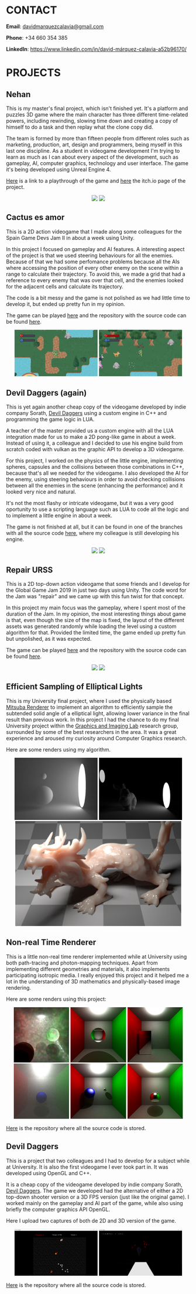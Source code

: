 # **CONTACT**

**Email**: davidmarquezcalavia@gmail.com

**Phone**: +34 660 354 385

**LinkedIn**: https://www.linkedin.com/in/david-márquez-calavia-a52b96170/


# **PROJECTS**

## Nehan

This is my master's final project, which isn't finished yet. It's a platform and puzzles 3D game where the main character has three different time-related powers, including rewinding, slowing time down and creating a copy of himself to do a task and then replay what the clone copy did. 

The team is formed by more than fifteen people from different roles such as marketing, production, art, design and programmers, being myself in this last one discipline. As a student in videogame development I'm trying to learn as much as I can about every aspect of the development, such as gameplay, AI, computer graphics, technology and user interface. The game it's being developed using Unreal Engine 4.

[Here](https://www.youtube.com/watch?v=fJkE6MbPJK8) is a link to a playthrough of the game and [here](https://nehangame.itch.io/nehan) the itch.io page of the project.  

<div align="center">
  <img src="https://davymarquez.github.io/images/roboto.png" width="45%"/>
  <img src="https://davymarquez.github.io/images/jumper.png" width="45%"/>
</div>

## Cactus es amor

This is a 2D action videogame that I made along some colleagues for the Spain Game Devs Jam II in about a week using Unity.

In this project I focused on gameplay and AI features. A interesting aspect of the project is that we used steering behaviours for all the enemies. Because of that we had some perfomance problems because all the AIs where accessing the position of every other enemy on the scene within a range to calculate their trajectory. To avoid this, we made a grid that had a reference to every enemy that was over that cell, and the enemies looked for the adjacent cells and calculate its trajectory. 

The code is a bit messy and the game is not polished as we had little time to develop it, but ended up pretty fun in my opinion.

The game can be played [here](https://pitticli.itch.io/cactus-es-amor) and the repository with the source code can be found [here](https://github.com/DavyMarquez/CactusDoloroson).

<div align="center">
  <img src="/images/cactus1.png" width="45%"/>
  <img src="/images/cactus2.png" width="45%">
</div>

## Devil Daggers (again)

This is yet again another cheap copy of the videogame developed by indie company Sorath, [Devil Daggers](https://devildaggers.com/) using a custom engine in C++ and programming the game logic in LUA. 

A teacher of the master provided us a custom engine with all the LUA integration made for us to make a 2D pong-like game in about a week. Instead of using it, a colleague and I decided to use his engine build from scratch coded with vulkan as the graphic API to develop a 3D videogame. 

For this project, I worked on the physics of the little engine, implementing spheres, capsules and the collisions between those combinations in C++, because that's all we needed for the videogame.  I also developed the AI for the enemy, using steering behaviours in order to avoid checking collisions between all the enemies in the scene (enhancing the performance) and it looked very nice and natural. 

It's not the most flashy or intricate videogame, but it was a very good oportunity to use a scripting language such as LUA to code all the logic and to implement a little engine in about a week.

The game is not finished at all, but it can be found in one of the branches with all the source code [here](https://github.com/ferdelmo/WindmillEngine), where my colleague is still developing his engine.

<div align="center">
  <img src="https://davymarquez.github.io/images/LUA1.png" width="45%"/>
  <img src="https://davymarquez.github.io/images/LUA2.png" width="45%"/>
</div>

## Repair URSS

This is a 2D top-down action videogame that some friends and I develop for the Global Game Jam 2019 in just two days using Unity. The code word for the Jam was "repair" and we came up with this fun twist for that concept. 

In this project my main focus was the gameplay, where I spent most of the duration of the Jam. In my opinion, the most interesting things about game is that, even though the size of the map is fixed, the layout of the different assets was generated randomly while loading the level using a custom algorithm for that. Provided the limited time, the game ended up pretty fun but unpolished, as it was expected. 

The game can be played [here](https://davymarquez.itch.io/repairurrs) and the repository with the source code can be found [here](https://github.com/ferdelmo/RepairURSS).

<div align="center">
  <img src="https://davymarquez.github.io/images/33e6fac0eb2dcc61676dcd38636d6020.jpg" width="45%"/>
  <img src="https://davymarquez.github.io/images/f36fac29a63e212f1bb427d50739a3cd.jpg" width="45%"/>
</div>

## Efficient Sampling of Elliptical Lights

This is my University final project, where I used the physically based [Mitsuba Renderer](https://www.mitsuba-renderer.org/) to implement an algorithm to efficiently sample the subtended solid angle of a elliptical light, allowing lower variance in the final result than previous work. In this project I had the chance to do my final University project within the [Graphics and Imaging Lab](https://graphics.unizar.es/) research group, surrounded by some of the best researchers in the area. It was a great experience and aroused my curiosity around Computer Graphics research.

Here are some renders using my algorithm.

<div align="center">
  <img src="/images/Untitled.png" width="45%"/>
  <img src="/images/Untitled2.png" width="45%">
</div>
<div align="center">
  <img src="/images/dragon.png" width="90%"/>
</div>
                                          
## Non-real Time Renderer

This is a little non-real time renderer implemented while at University using both path-tracing and photon-mapping techniques. Apart from implementing different geometries and materials, it also implements participating isotropic media. I really enjoyed this project and it helped me a lot in the understanding of 3D mathematics and physically-based image rendering. 

Here are some renders using this project:

<div align="center">
  <img src="/images/100000_100_50.png" width="30%"/>
  <img src="/images/22_sinCausticas_512.jpg" width="30%"/>
  <img src="/images/24_ParaleleEspecular.jpeg" width="30%"/>
</div>

<div align="center">
<img src="/images/60_niebla21_500.jpg" width="30%"/>
<img src="/images/6_esferaReflective.jpg" width="30%"/>
<img src="/images/reflective_5000.jpg" width="30%"/>
 </div>

[Here](https://github.com/victorciko2/graphic) is the repository where all the source code is stored.


## Devil Daggers

This is a project that two colleagues and I had to develop for a subject while at University. It is also the first videogame I ever took part in. It was developed using OpenGL and C++.

It is a cheap copy of the videogame developed by indie company Sorath, [Devil Daggers](https://devildaggers.com/). The game we developed had the alternative of either a 2D top-down shooter version or a 3D FPS version (just like the original game). I worked mainly on the gameplay and AI part of the game, while also using briefly the computer graphics API OpenGL. 

Here I upload two captures of both de 2D and 3D version of the game.

<div align="center">
   <img src="/images/2d.png" width="45%"/>
  <img src="/images/3d.png" width="45%">
</div>

[Here](https://github.com/ferdelmo/videojuego) is the repository where all the source code is stored.
